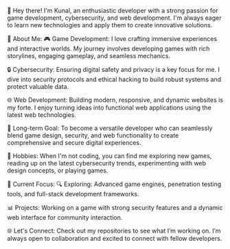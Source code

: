 👋 Hey there!
I'm Kunal, an enthusiastic developer with a strong passion for game development, cybersecurity, and web development. I'm always eager to learn new technologies and apply them to create innovative solutions.

🚀 About Me:
🎮 Game Development: I love crafting immersive experiences and interactive worlds. My journey involves developing games with rich storylines, engaging gameplay, and seamless mechanics.

🔒 Cybersecurity: Ensuring digital safety and privacy is a key focus for me. I dive into security protocols and ethical hacking to build robust systems and protect valuable data.

🌐 Web Development: Building modern, responsive, and dynamic websites is my forte. I enjoy turning ideas into functional web applications using the latest web technologies.

🎯 Long-term Goal:
To become a versatile developer who can seamlessly blend game design, security, and web functionality to create comprehensive and secure digital experiences.

🎨 Hobbies:
When I'm not coding, you can find me exploring new games, reading up on the latest cybersecurity trends, experimenting with web design concepts, or playing games. 

🌱 Current Focus:
🔍 Exploring: Advanced game engines, penetration testing tools, and full-stack development frameworks.

📊 Projects: Working on a game with strong security features and a dynamic web interface for community interaction.

🌐 Let's Connect:
Check out my repositories to see what I’m working on. I’m always open to collaboration and excited to connect with fellow developers.
